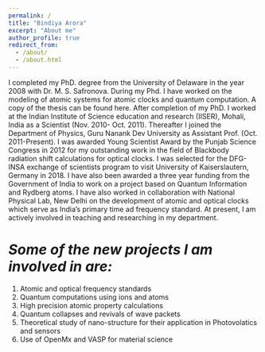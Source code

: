 ```yaml
---
permalink: /
title: "Bindiya Arora"
excerpt: "About me"
author_profile: true
redirect_from: 
  - /about/
  - /about.html
---
```



I completed my PhD. degree from the University of Delaware in the year 2008 with Dr. M. S. Safronova. During my Phd. I have worked on the modeling of atomic systems for atomic clocks and quantum computation. A copy of the thesis can be found here. After completion of my PhD. I worked at the Indian Institute of Science education and research (IISER), Mohali, India as a Scientist (Nov. 2010- Oct. 2011). Thereafter I joined the Department of Physics, Guru Nanank Dev University as Assistant Prof. (Oct. 2011-Present). I was awarded Young Scientist Award by the Punjab Science Congress in 2012 for my outstanding work in the field of Blackbody radiation shift calculations for optical clocks. I was selected for the DFG-INSA exchange of scientists program to visit University of Kaiserslautern, Germany in 2018.  I have also been awarded a three year funding from the Government of India to work on a project based on Quantum Information and Rydberg atoms. I have also worked in collaboration with National Physical Lab, New Delhi on the development of atomic and optical clocks which serve as India’s primary time ad frequency standard. At present, I am actively involved in teaching and researching in my department.


*Some of the new projects I am involved in are:*
=====
1. Atomic and optical frequency standards
1. Quantum computations using ions and atoms
1. High precision atomic property calculations
1. Quantum collapses and revivals of wave packets
1. Theoretical study of nano-structure  for their application in Photovolatics and sensors
1. Use of OpenMx and VASP for material science

